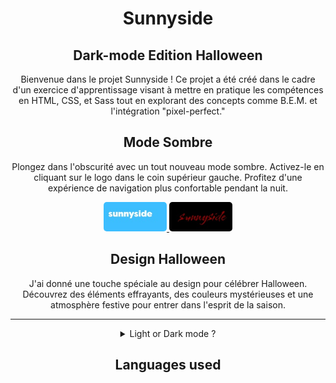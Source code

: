 <div align="center">
<h1>Sunnyside</h1>
<h2>Dark-mode Edition Halloween</h2>
<p>Bienvenue dans le projet Sunnyside ! Ce projet a été créé dans le cadre d'un exercice d'apprentissage visant à mettre en pratique les compétences en HTML, CSS, et Sass tout en explorant des concepts comme B.E.M. et l'intégration "pixel-perfect."</p>
</div>

<section align="center">

## Mode Sombre
Plongez dans l'obscurité avec un tout nouveau mode sombre. Activez-le en cliquant sur le logo dans le coin supérieur gauche. Profitez d'une expérience de navigation plus confortable pendant la nuit.

<a href="https://656750eea7166822d852747c--incomparable-nasturtium-e8bf0e.netlify.app/">
<img src="assets/img/screen/logo-light.jpg" style="max-width: 20%;border-radius: 5px;" alt="" />
</a>
<a href="https://656750eea7166822d852747c--incomparable-nasturtium-e8bf0e.netlify.app/">
<img src="assets/img/screen/logo-dark.jpg" style="max-width: 20%; border-radius: 5px;" alt="" />
</a>

## Design Halloween
J'ai donné une touche spéciale au design pour célébrer Halloween. Découvrez des éléments effrayants, des couleurs mystérieuses et une atmosphère festive pour entrer dans l'esprit de la saison.
____
</section>
<section align="center">
    <details align="center">
        <summary >
          Light or Dark mode ? 
        </summary>
        <p>
            Changer de design en cliquant sur le logo "Sunnyside".
        </p>
        <p dir="auto">
          <a href="https://656750eea7166822d852747c--incomparable-nasturtium-e8bf0e.netlify.app/">
            <img src="assets/img/screen/screen-shot-light.jpg" style="max-width: 40%;border-radius: 5px;" alt="" />
          </a>
            <a href="https://656750eea7166822d852747c--incomparable-nasturtium-e8bf0e.netlify.app/">
                <img src="assets/img/screen/screen-shot-dark.jpg" style="max-width: 40%; border-radius: 5px;" alt="" />
            </a>
    </p>
    </details>
</section>
<section align="center" >
<h2>Languages used</h2>
<i class="fa-brands fa-html5 fa-5x" style="color: #f36c12;"></i>
<i class="fa-brands fa-sass fa-5x" style="color: #ff00ea;"></i>
<i class="fa-brands fa-js fa-5x" style="color: #fbff1a;"></i>
</section>
<link rel="stylesheet" href="https://cdnjs.cloudflare.com/ajax/libs/font-awesome/6.0.0/css/all.min.css" integrity="sha512-..." crossorigin="anonymous" />






